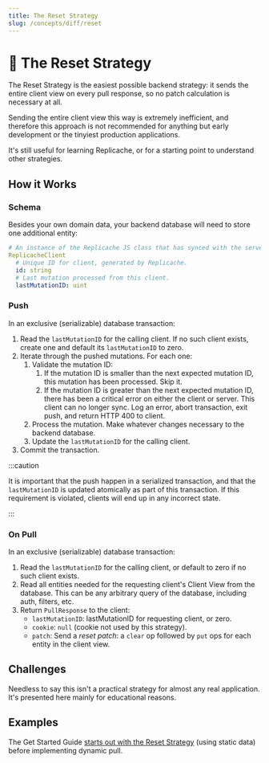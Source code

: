 ```yaml
---
title: The Reset Strategy
slug: /concepts/diff/reset
---
```


# 🤪 The Reset Strategy

The Reset Strategy is the easiest possible backend strategy: it sends the entire client view on every pull response, so no patch calculation is necessary at all.

Sending the entire client view this way is extremely inefficient, and therefore this approach is not recommended for anything but early development or the tinyiest production applications.

It's still useful for learning Replicache, or for a starting point to understand other strategies.

## How it Works

### Schema

Besides your own domain data, your backend database will need to store one additional entity:

```yaml
# An instance of the Replicache JS class that has synced with the server.
ReplicacheClient
  # Unique ID for client, generated by Replicache.
  id: string
  # Last mutation processed from this client.
  lastMutationID: uint
```

### Push

In an exclusive (serializable) database transaction:

<ol>
    <li>Read the <code>lastMutationID</code> for the calling client. If no such client exists, create one and default its <code>lastMutationID</code> to zero.</li>
    <li>Iterate through the pushed mutations. For each one:
        <ol>
            <li>Validate the mutation ID:
                <ol>
                    <li>If the mutation ID is smaller than the next expected mutation ID, this mutation has been processed. Skip it.</li>
                    <li>If the mutation ID is greater than the next expected mutation ID, there has been a critical error on either the client or server. This client can no longer sync. Log an error, abort transaction, exit push, and return HTTP 400 to client.</li>
                </ol>
            </li>
            <li>Process the mutation. Make whatever changes necessary to the backend database.</li>
            <li>Update the <code>lastMutationID</code> for the calling client.</li>
        </ol>
    </li>
    <li>Commit the transaction.</li>
</ol>

:::caution

It is important that the push happen in a serialized transaction, and that the `lastMutationID` is updated atomically as part of this transaction. If this requirement is violated, clients will end up in any incorrect state.

:::

### On Pull

In an exclusive (serializable) database transaction:

<ol>
    <li>Read the <code>lastMutationID</code> for the calling client, or default to zero if no such client exists.</li>
    <li>Read all entities needed for the requesting client's Client View from the database. This can be any arbitrary query of the database, including auth, filters, etc.</li>
    <li>Return <code>PullResponse</code> to the client:
        <ul>
            <li><code>lastMutationID</code>: lastMutationID for requesting client, or zero.</li>
            <li><code>cookie</code>: <code>null</code> (cookie not used by this strategy).</li>
            <li><code>patch</code>: Send a <em>reset patch</em>: a <code>clear</code> op followed by <code>put</code> ops for each entity in the client view.</li>
        </ul>
    </li>
</ol>

## Challenges

Needless to say this isn't a practical strategy for almost any real application. It's presented here mainly for educational reasons.

## Examples

The Get Started Guide [starts out with the Reset Strategy](/byob/client-view#serving-the-client-view) (using static data) before implementing dynamic pull.
